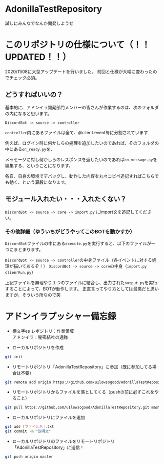 # AdonillaTestRepository
試しにみんなでなんか開発しようぜ

# このリポジトリの仕様について（！！UPDATED！！）



2020/11/08に大型アップデートを行いました。
前回と仕様が大幅に変わったのでチェック必須。



## どうすればいいの？

基本的に、アドンイラ開発部門メンバーの皆さんが作業するのは、次のフォルダの内になると思います。

```DiscordBot -> source -> controller```


```controller```内にあるファイルは全て、@client.event毎に分割されています

例えば、ログイン時に何かしらの処理を追加したいのであれば、そのフォルダの中にある```on_ready.py```を、

メッセージに対し何かしらのレスポンスを返したいのであれば```on_message.py```を編集する、ということになります。

各自、自身の環境でデバッグし、動作した内容を丸々コピペ追記すればこちらでも動く、という算段になります。



## モジュール入れたい・・・入れたくない？

```DiscordBot -> source -> core -> import.py``` にimport文を追記してください。



### その他詳細（ゆういちがどうやってこのBOTを動かすか）

```DiscordBot```ファイルの中にある```execute.py```を実行すると、以下のファイルが一つにまとまります。

```DiscordBot -> source -> controller```の中身ファイル（各イベントに対する処理が描いてあるぞ！）
```DiscordBot -> source -> core```の中身（```import.py``` ```clienrRun.py```）

上記ファイルを無理やり１つのファイルに結合し、出力された```output.py```を実行することによって、BOTが動作します。
正直言ってやり方としては最悪だと思いますが、そういう所なので笑

# アドンイラプッシャー備忘録
* 横文字es
レポジトリ：作業領域  
アドンイラ：秘密結社の通称  

* ローカルリポジトリを作成
```bash
git init
```

* リモートリポジトリ「AdonillaTestRepository」に参加（既に参加してる場合は不要）
```bash
git remote add origin https://github.com/u1lowsogood/AdonillaTestRepository.git
```

* リモートリポジトリからファイルを落としてくる（pushの前に必ずこれをやること）
```bash
git pull https://github.com/u1lowsogood/AdonillaTestRepository.git master
```

* ローカルリポジトリにファイルを追加
```bash
git add [ファイル名].txt
git commit -m "説明文"
```

* ローカルリポジトリのファイルをリモートリポジトリ「AdonillaTestRepository」に送信！
```bash
git push origin master
```

